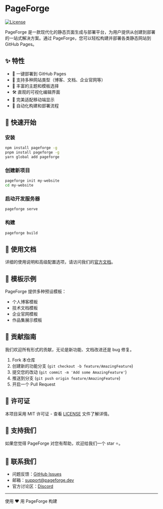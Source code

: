 # PageForge

[![License](https://img.shields.io/badge/license-MIT-blue.svg)](LICENSE)

PageForge 是一款现代化的静态页面生成与部署平台，为用户提供从创建到部署的一站式解决方案。通过 PageForge，您可以轻松构建并部署各类静态网站到 GitHub Pages。

## ✨ 特性

- 🚀 一键部署到 GitHub Pages
- 📝 支持多种网站类型（博客、文档、企业官网等）
- 🎨 丰富的主题和模板选择
- 🛠️ 直观的可视化编辑界面
- 📱 完美适配移动端显示
- 🔄 自动化构建和部署流程

## 🚀 快速开始

### 安装

```bash
npm install pageforge -g
pnpm install pageforge -g
yarn global add pageforge
```

### 创建新项目

```bash
pageforge init my-website
cd my-website
```

### 启动开发服务器

```bash
pageforge serve
```

### 构建

```bash
pageforge build
```

## 📖 使用文档

详细的使用说明和高级配置选项，请访问我们的[官方文档](https://pageforge.devlive.org)。

## 🎨 模板示例

PageForge 提供多种预设模板：

- 个人博客模板
- 技术文档模板
- 企业官网模板
- 作品集展示模板

## 🤝 贡献指南

我们欢迎所有形式的贡献，无论是新功能、文档改进还是 bug 修复。

1. Fork 本仓库
2. 创建新的功能分支 (`git checkout -b feature/AmazingFeature`)
3. 提交您的改动 (`git commit -m 'Add some AmazingFeature'`)
4. 推送到分支 (`git push origin feature/AmazingFeature`)
5. 开启一个 Pull Request

## 📄 许可证

本项目采用 MIT 许可证 - 查看 [LICENSE](LICENSE) 文件了解详情。

## 🌟 支持我们

如果您觉得 PageForge 对您有帮助，欢迎给我们一个 star ⭐️。

## 📮 联系我们

- 问题反馈：[GitHub Issues](https://github.com/pageforge/pageforge/issues)
- 邮箱：support@pageforge.dev
- 官方讨论区：[Discord](https://discord.gg/pageforge)

---

使用 ❤️ 用 PageForge 构建